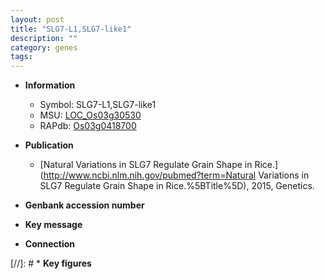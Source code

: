 ```yaml
---
layout: post
title: "SLG7-L1,SLG7-like1"
description: ""
category: genes
tags: 
---
```


* **Information**  
    + Symbol: SLG7-L1,SLG7-like1  
    + MSU: [LOC_Os03g30530](http://rice.uga.edu/cgi-bin/ORF_infopage.cgi?orf=LOC_Os03g30530)  
    + RAPdb: [Os03g0418700](https://rapdb.dna.affrc.go.jp/locus/?name=Os03g0418700)  

* **Publication**  
    + [Natural Variations in SLG7 Regulate Grain Shape in Rice.](http://www.ncbi.nlm.nih.gov/pubmed?term=Natural Variations in SLG7 Regulate Grain Shape in Rice.%5BTitle%5D), 2015, Genetics.

* **Genbank accession number**  

* **Key message**  

* **Connection**  

[//]: # * **Key figures**  



